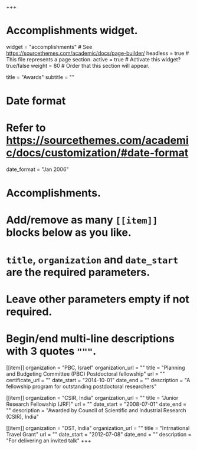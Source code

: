 +++
# Accomplishments widget.
widget = "accomplishments"  # See https://sourcethemes.com/academic/docs/page-builder/
headless = true  # This file represents a page section.
active = true  # Activate this widget? true/false
weight = 80  # Order that this section will appear.

title = "Awards"
subtitle = ""

# Date format
#   Refer to https://sourcethemes.com/academic/docs/customization/#date-format
date_format = "Jan 2006"

# Accomplishments.
#   Add/remove as many `[[item]]` blocks below as you like.
#   `title`, `organization` and `date_start` are the required parameters.
#   Leave other parameters empty if not required.
#   Begin/end multi-line descriptions with 3 quotes `"""`.

[[item]]
  organization = "PBC, Israel"
  organization_url = ""
  title = "Planning and Budgeting Committee (PBC) Postdoctoral fellowship"
  url = ""
  certificate_url = ""
  date_start = "2014-10-01"
  date_end = ""
  description = "A fellowship program for outstanding postdoctoral researchers"

[[item]]
  organization = "CSIR, India"
  organization_url = ""
  title = "Junior Research Fellowship (JRF)"
  url = ""
  date_start = "2008-07-01"
  date_end = ""
  description = "Awarded by Council of Scientific and Industrial Research (CSIR), India"

[[item]]
  organization = "DST, India"
  organization_url = ""
  title = "Intrnational Travel Grant"
  url = ""
  date_start = "2012-07-08"
  date_end = ""
  description = "For delivering an invited talk"
+++
